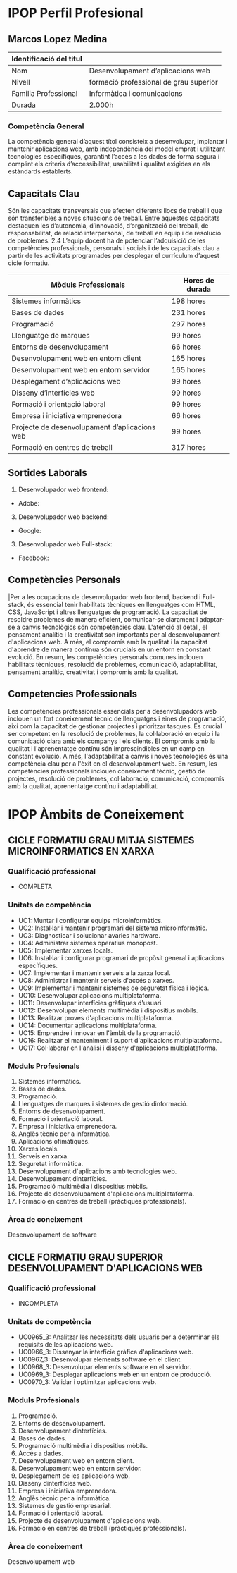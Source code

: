 # IPOP Perfil Profesional
## Marcos Lopez Medina

|Identificació del titul| |
|-----------------------|---|
| Nom  | Desenvolupament d’aplicacions web |
| Nivell | formació professional de grau superior |
| Familia Professional | Informàtica i comunicacions
| Durada | 2.000h |

### Competència General
La competència general d’aquest títol consisteix a desenvolupar, implantar i mantenir 
aplicacions web, amb independència del model emprat i utilitzant tecnologies específiques, 
garantint l’accés a les dades de forma segura i complint els criteris d’accessibilitat, 
usabilitat i qualitat exigides en els estàndards establerts.

## Capacitats Clau
Són les capacitats transversals que afecten diferents llocs de treball i que són transferibles a noves situacions de treball. Entre aquestes capacitats destaquen les d’autonomia, d’innovació, d’organització del treball, de responsabilitat, de relació interpersonal, de treball en equip i de resolució de problemes.
2.4 L’equip docent ha de potenciar l’adquisició de les competències professionals, personals i socials i de les capacitats clau a partir de les activitats programades per desplegar el currículum d’aquest cicle formatiu.

| Mòduls Professionals|Hores de durada|
|---------------------|---------------|
| Sistemes informàtics|	198 hores |
| Bases de dades |	231 hores |
| Programació |	297 hores |
| Llenguatge de marques |	99 hores |
| Entorns de desenvolupament |	66 hores |
| Desenvolupament web en entorn client |	165 hores |
| Desenvolupament web en entorn servidor |	165 hores |
| Desplegament d’aplicacions web |	99 hores |
| Disseny d’interfícies web |	99 hores |
| Formació i orientació laboral |	 99 hores |
| Empresa i iniciativa emprenedora |	66 hores |
| Projecte de desenvolupament d’aplicacions web |	99 hores |
| Formació en centres de treball |	317 hores |



## Sortides Laborals
1.	Desenvolupador web frontend:
- Adobe:

3.	Desenvolupador web backend:
-	Google: 

3.	Desenvolupador web Full-stack:
-	Facebook:

## Competències Personals
|Per a les ocupacions de desenvolupador web frontend, backend i Full-stack, 
és essencial tenir habilitats tècniques en llenguatges com HTML, CSS, JavaScript 
i altres llenguatges de programació. La capacitat de resoldre problemes de manera
eficient, comunicar-se clarament i adaptar-se a canvis tecnològics són competències clau.
L'atenció al detall, el pensament analític i la creativitat són importants per al 
desenvolupament d'aplicacions web. A més, el compromís amb la qualitat i la capacitat 
d'aprendre de manera contínua són crucials en un entorn en constant evolució. 
En resum, les competències personals comunes inclouen habilitats tècniques,
resolució de problemes, comunicació, adaptabilitat, pensament analític, creativitat i
compromís amb la qualitat.

## Competencies Professionals
Les competències professionals essencials per a desenvolupadors web inclouen un fort coneixement tècnic
de llenguatges i eines de programació, així com la capacitat de gestionar projectes i prioritzar tasques.
És crucial ser competent en la resolució de problemes, la col·laboració en equip i la comunicació clara
amb els companys i els clients. El compromís amb la qualitat i l'aprenentatge contínu són imprescindibles
en un camp en constant evolució. A més, l'adaptabilitat a canvis i noves tecnologies és una competència
clau per a l'èxit en el desenvolupament web. En resum, les competències professionals inclouen coneixement
tècnic, gestió de projectes, resolució de problemes, col·laboració, comunicació, compromís amb la qualitat,
aprenentatge contínu i adaptabilitat.

# IPOP Àmbits de Coneixement

## CICLE FORMATIU GRAU MITJA SISTEMES MICROINFORMATICS EN XARXA

### Qualificació professional 
- COMPLETA

### Unitats de competència
- UC1: Muntar i configurar equips microinformàtics.
- UC2: Instal·lar i mantenir programari del sistema microinformàtic.
- UC3: Diagnosticar i solucionar avaries hardware.
- UC4: Administrar sistemes operatius monopost.
- UC5: Implementar xarxes locals.
- UC6: Instal·lar i configurar programari de propòsit general i aplicacions específiques.
- UC7: Implementar i mantenir serveis a la xarxa local.
- UC8: Administrar i mantenir serveis d'accés a xarxes.
- UC9: Implementar i mantenir sistemes de seguretat física i lògica.
- UC10: Desenvolupar aplicacions multiplataforma.
- UC11: Desenvolupar interfícies gràfiques d'usuari.
- UC12: Desenvolupar elements multimèdia i dispositius mòbils.
- UC13: Realitzar proves d'aplicacions multiplataforma.
- UC14: Documentar aplicacions multiplataforma.
- UC15: Emprendre i innovar en l'àmbit de la programació.
- UC16: Realitzar el manteniment i suport d'aplicacions multiplataforma.
- UC17: Col·laborar en l'anàlisi i disseny d'aplicacions multiplataforma.

### Moduls Profesionals
1. Sistemes informàtics.
2. Bases de dades.
3. Programació.
4. Llenguatges de marques i sistemes de gestió dinformació.
5. Entorns de desenvolupament.
6. Formació i orientació laboral.
7. Empresa i iniciativa emprenedora.
8. Anglès tècnic per a informàtica.
9. Aplicacions ofimàtiques.
10. Xarxes locals.
11. Serveis en xarxa.
12. Seguretat informàtica.
13. Desenvolupament d'aplicacions amb tecnologies web.
14. Desenvolupament dinterfícies.
15. Programació multimèdia i dispositius mòbils.
16. Projecte de desenvolupament d'aplicacions multiplataforma.
17. Formació en centres de treball (pràctiques professionals).

### Àrea de coneixement
Desenvolupament de software

## CICLE FORMATIU GRAU SUPERIOR DESENVOLUPAMENT D'APLICACIONS WEB

### Qualificació professional 
- INCOMPLETA

### Unitats de competència
- UC0965_3: Analitzar les necessitats dels usuaris per a determinar els requisits de les aplicacions web.
- UC0966_3: Dissenyar la interfície gràfica d'aplicacions web.
- UC0967_3: Desenvolupar elements software en el client.
- UC0968_3: Desenvolupar elements software en el servidor.
- UC0969_3: Desplegar aplicacions web en un entorn de producció.
- UC0970_3: Validar i optimitzar aplicacions web.

### Moduls Profesionals
1. Programació.
2. Entorns de desenvolupament.
3. Desenvolupament dinterfícies.
4. Bases de dades.
5. Programació multimèdia i dispositius mòbils.
6. Accés a dades.
7. Desenvolupament web en entorn client.
8. Desenvolupament web en entorn servidor.
9. Desplegament de les aplicacions web.
10. Disseny dinterfícies web.
11. Empresa i iniciativa emprenedora.
12. Anglès tècnic per a informàtica.
13. Sistemes de gestió empresarial.
14. Formació i orientació laboral.
15. Projecte de desenvolupament d'aplicacions web.
16. Formació en centres de treball (pràctiques professionals).
### Àrea de coneixement
Desenvolupament web



